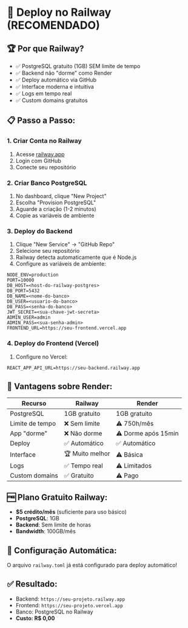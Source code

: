 # 🚀 Deploy no Railway (RECOMENDADO)

## 🏆 **Por que Railway?**
- ✅ PostgreSQL gratuito (1GB) SEM limite de tempo
- ✅ Backend não "dorme" como Render
- ✅ Deploy automático via GitHub
- ✅ Interface moderna e intuitiva
- ✅ Logs em tempo real
- ✅ Custom domains gratuitos

## 📋 **Passo a Passo:**

### **1. Criar Conta no Railway**
1. Acesse [railway.app](https://railway.app)
2. Login com GitHub
3. Conecte seu repositório

### **2. Criar Banco PostgreSQL**
1. No dashboard, clique "New Project"
2. Escolha "Provision PostgreSQL"
3. Aguarde a criação (1-2 minutos)
4. Copie as variáveis de ambiente

### **3. Deploy do Backend**
1. Clique "New Service" → "GitHub Repo"
2. Selecione seu repositório
3. Railway detecta automaticamente que é Node.js
4. Configure as variáveis de ambiente:

```env
NODE_ENV=production
PORT=10000
DB_HOST=<host-do-railway-postgres>
DB_PORT=5432
DB_NAME=<nome-do-banco>
DB_USER=<usuario-do-banco>
DB_PASS=<senha-do-banco>
JWT_SECRET=<sua-chave-jwt-secreta>
ADMIN_USER=admin
ADMIN_PASS=<sua-senha-admin>
FRONTEND_URL=https://seu-frontend.vercel.app
```

### **4. Deploy do Frontend (Vercel)**
1. Configure no Vercel:
```env
REACT_APP_API_URL=https://seu-backend.railway.app
```

## 🎯 **Vantagens sobre Render:**

| Recurso | Railway | Render |
|---------|---------|--------|
| PostgreSQL | 1GB gratuito | 1GB gratuito |
| Limite de tempo | ❌ Sem limite | ⚠️ 750h/mês |
| App "dorme" | ❌ Não dorme | ⚠️ Dorme após 15min |
| Deploy | ✅ Automático | ✅ Automático |
| Interface | 🏆 Muito melhor | ⚠️ Básica |
| Logs | ✅ Tempo real | ⚠️ Limitados |
| Custom domains | ✅ Gratuito | ⚠️ Pago |

## 🆓 **Plano Gratuito Railway:**
- **$5 crédito/mês** (suficiente para uso básico)
- **PostgreSQL**: 1GB
- **Backend**: Sem limite de horas
- **Bandwidth**: 100GB/mês

## 🔧 **Configuração Automática:**
O arquivo `railway.toml` já está configurado para deploy automático!

## ✅ **Resultado:**
- Backend: `https://seu-projeto.railway.app`
- Frontend: `https://seu-projeto.vercel.app`
- Banco: PostgreSQL no Railway
- **Custo: R$ 0,00**
